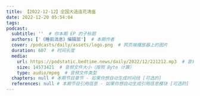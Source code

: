 ```yaml
---
title: 【2022-12-12】全国大造连花清瘟
date: 2022-12-20 05:54:04
tags:
podcast:
  subtitle: ''  # 你本期 EP 的子标题
  authors: ['《睡前消息》编辑部']  # 本期作者
  cover: /podcasts/daily/assets/logo.png  # 网页端播放器上的图片
  duration: 607  # 时间长度
  media:
    url: https://podstatic.bedtime.news/daily/2022/12/221212.mp3  # 音频文件
    size: 14573421  # 音频文件大小（按照 Byte 计算）
    type: audio/mpeg  # 音频文件类型
  chapters: null # 本期节目章节 - 如果你想自动生成时间线 [可选的]
  references: null # 本期节目引用信息 - 如果你想自动生成引用信息模块 [可选的]
---
```

